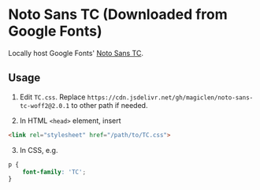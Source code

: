 Noto Sans TC (Downloaded from Google Fonts)
=======

Locally host Google Fonts' [Noto Sans TC](https://fonts.googleapis.com/css2?family=Noto+Sans+TC:wght@300;400;500;700&display=swap).

## Usage

1. Edit `TC.css`. Replace `https://cdn.jsdelivr.net/gh/magiclen/noto-sans-tc-woff2@2.0.1` to other path if needed.

2. In HTML `<head>` element, insert

```html
<link rel="stylesheet" href="/path/to/TC.css"> 
```

3. In CSS, e.g.

```css
p {
    font-family: 'TC';
}
```